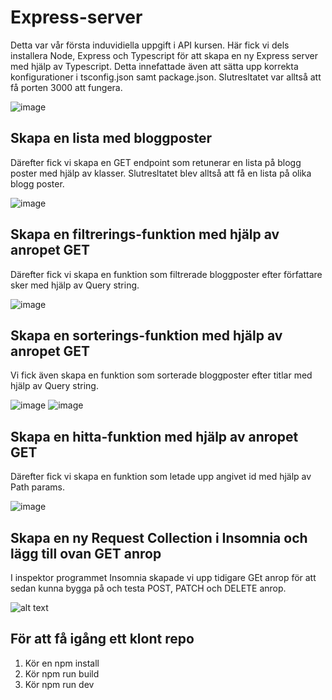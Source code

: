 # Express-server

Detta var vår första induvidiella uppgift i API kursen. Här fick vi dels installera Node, Express och Typescript för att skapa en ny Express server med hjälp av Typescript. Detta innefattade även att sätta upp korrekta konfigurationer i tsconfig.json samt package.json. Slutresltatet var alltså att få porten 3000 att fungera.

![image](https://github.com/user-attachments/assets/149dd6d8-ee05-410e-9d38-eeb3aebc9a7f)

## Skapa en lista med bloggposter
Därefter fick vi skapa en GET endpoint som retunerar en lista på blogg poster med hjälp av klasser. Slutresltatet blev alltså att få en lista på olika blogg poster.

![image](https://github.com/user-attachments/assets/abba9b3d-76f8-467e-b45f-c3ed9cc39de6)

## Skapa en filtrerings-funktion med hjälp av anropet GET
Därefter fick vi skapa en funktion som filtrerade bloggposter efter författare sker med hjälp av Query string.

![image](https://github.com/user-attachments/assets/dd1d98c1-036b-4578-99b6-919dc5cc5d01)

## Skapa en sorterings-funktion med hjälp av anropet GET
Vi fick även skapa en funktion som sorterade bloggposter efter titlar med hjälp av Query string.

![image](https://github.com/user-attachments/assets/ef54e4e8-bc92-420f-b9ab-8413ba72f68b)
![image](https://github.com/user-attachments/assets/fe446ecd-1833-4c30-9fc4-bc616516f805)

## Skapa en hitta-funktion med hjälp av anropet GET
Därefter fick vi skapa en funktion som letade upp angivet id med hjälp av Path params.

![image](https://github.com/user-attachments/assets/961139af-890e-45d5-a1d7-952e7a96d973)

## Skapa en ny Request Collection i Insomnia och lägg till ovan GET anrop
I inspektor programmet Insomnia skapade vi upp tidigare GEt anrop för att sedan kunna bygga på och testa POST, PATCH och DELETE anrop.

![alt text](image.png)


## För att få igång ett klont repo
1. Kör en npm install
2. Kör npm run build
3. Kör npm run dev
